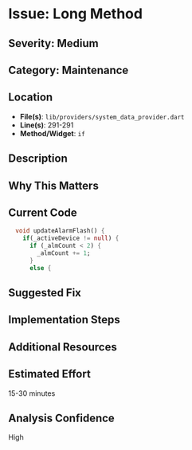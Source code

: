 # Issue: Long Method

## Severity: Medium

## Category: Maintenance

## Location
- **File(s)**: `lib/providers/system_data_provider.dart`
- **Line(s)**: 291-291
- **Method/Widget**: `if`

## Description


## Why This Matters


## Current Code
```dart
  void updateAlarmFlash() {
    if(_activeDevice != null) {
      if (_almCount < 2) {
        _almCount += 1;
      }
      else {
```

## Suggested Fix


## Implementation Steps


## Additional Resources


## Estimated Effort
15-30 minutes

## Analysis Confidence
High
